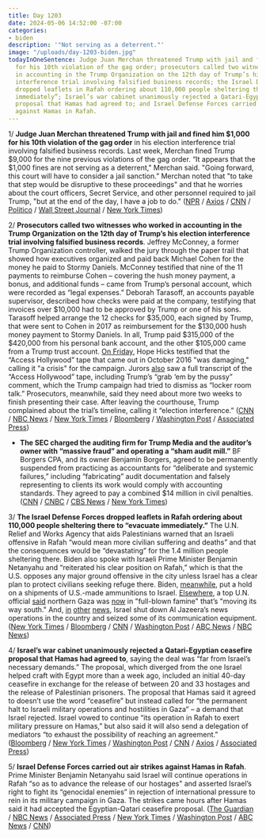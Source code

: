 ```yaml
---
title: Day 1203
date: 2024-05-06 14:52:00 -07:00
categories:
- biden
description: '"Not serving as a deterrent."'
image: "/uploads/day-1203-biden.jpg"
todayInOneSentence: Judge Juan Merchan threatened Trump with jail and fined him $1,000
  for his 10th violation of the gag order; prosecutors called two witnesses who worked
  in accounting in the Trump Organization on the 12th day of Trump’s his election
  interference trial involving falsified business records; the Israel Defense Forces
  dropped leaflets in Rafah ordering about 110,000 people sheltering there to “evacuate
  immediately”; Israel’s war cabinet unanimously rejected a Qatari-Egyptian ceasefire
  proposal that Hamas had agreed to; and Israel Defense Forces carried out air strikes
  against Hamas in Rafah.
---
```


1/ **Judge Juan Merchan threatened Trump with jail and fined him $1,000 for his 10th violation of the gag order** in his election interference trial involving falsified business records. Last week, Merchan fined Trump $9,000 for the nine previous violations of the gag order. “It appears that the $1,000 fines are not serving as a deterrent," Merchan said. "Going forward, this court will have to consider a jail sanction.” Merchan noted that "to take that step would be disruptive to these proceedings" and that he worries about the court officers, Secret Service, and other personnel required to jail Trump, "but at the end of the day, I have a job to do." ([NPR](https://www.npr.org/2024/05/06/1248648842/trump-gag-order-new-york-trial-fine) / [Axios](https://www.axios.com/2024/05/06/trump-fined-gag-order-hush-money-trial) / [CNN](https://www.cnn.com/2024/05/06/politics/merchan-trump-gag-order-contempt/index.html) / [Politico](https://www.politico.com/live-updates/2024/05/06/trump-hush-money-criminal-trial/trump-held-in-contempt-again-00156238) / [Wall Street Journal](https://www.wsj.com/us-news/law/judge-finds-trump-violated-gag-order-again-threatens-jail-35d67b1a?mod=hp_lead_pos3) / [New York Times](https://www.nytimes.com/2024/05/06/nyregion/trump-trial-gag-order-contempt.html))

2/ **Prosecutors called two witnesses who worked in accounting in the Trump Organization on the 12th day of Trump’s his election interference trial involving falsified business records**. Jeffrey McConney, a former Trump Organization controller,  walked the jury through the paper trail that showed how executives organized and paid back Michael Cohen for the money he paid to Stormy Daniels. McConney testified that nine of the 11 payments to reimburse Cohen – covering the hush money payment, a bonus, and additional funds – came from Trump’s personal account, which were recorded as “legal expenses.” Deborah Tarasoff, an accounts payable supervisor, described  how checks were paid at the company, testifying that invoices over $10,000 had to be approved by Trump or one of his sons. Tarasoff helped arrange the 12 checks for $35,000, each signed by Trump, that were sent to Cohen in 2017 as reimbursement for the $130,000 hush money payment to Stormy Daniels. In all, Trump paid $315,000 of the $420,000 from his personal bank account, and the other $105,000 came from a Trump trust account. [On Friday](https://www.cnn.com/2024/05/03/politics/donald-trump-trial-takeaways-hope-hicks-day-11/index.html), Hope Hicks testified that the “Access Hollywood” tape that came out in October 2016 "was damaging," calling it "a crisis" for the campaign. Jurors [also](https://www.nbcnews.com/politics/donald-trump/trump-on-trial-missed-highlights-recap-hope-hicks-rcna150654) saw a full transcript of the “Access Hollywood” tap﻿e, including Trump’s “grab ‘em by the pussy” comment, which the Trump campaign had tried to dismiss as “locker room talk.” Prosecutors, meanwhile, said they need about more two weeks to finish presenting their case. After leaving the courthouse, Trump complained about the trial’s timeline, calling it “election interference.” ([CNN](https://www.cnn.com/politics/live-news/trump-hush-money-trial-05-06-24/index.html) / [NBC News](https://www.nbcnews.com/politics/donald-trump/live-blog/trump-hush-money-trial-day-12-live-updates-rcna150792) / [New York Times](https://www.nytimes.com/live/2024/05/06/nyregion/trump-trial-hush-money) / [Bloomberg](https://www.bloomberg.com/news/articles/2024-05-06/trump-found-in-contempt-a-second-time-in-hush-money-case?srnd=homepage-americas&sref=MIBMEEoj) / [Washington Post](https://www.washingtonpost.com/politics/2024/05/06/trump-hush-money-trial-live-updates/) / [Associated Press](https://apnews.com/live/trump-trial-hush-money-updates-day-12#0000018f-4f83-d758-a9ff-eff3878d0000))

* **The SEC charged the auditing firm for Trump Media and the auditor’s owner with “massive fraud” and operating a “sham audit mill.”** BF Borgers CPA, and its owner Benjamin Borgers, agreed to be permanently suspended from practicing as accountants for “deliberate and systemic failures,” including “fabricating” audit documentation and falsely representing to clients its work would comply with accounting standards. They agreed to pay a combined $14 million in civil penalties. ([CNN](https://www.cnn.com/2024/05/03/business/trump-media-accounting-firm-charged-fraud/) / [CNBC](https://www.cnbc.com/2024/05/03/trump-media-auditor-charged-by-sec-with-massive-fraud-permanently-barred-from-public-company-audits.html) / [CBS News](https://www.cbsnews.com/news/trump-media-accountant-borgers-charged-with-massive-fraud-sec/) / [New York Times](https://www.nytimes.com/2024/05/03/business/auditor-trump-media-fraud.html))

3/ **The Israel Defense Forces dropped leaflets in Rafah ordering about 110,000 people sheltering there to “evacuate immediately.”** The U.N. Relief and Works Agency that aids Palestinians warned that an Israeli offensive in Rafah “would mean more civilian suffering and deaths” and that the consequences would be “devastating” for the 1.4 million people sheltering there. Biden also spoke with Israeli Prime Minister Benjamin Netanyahu and “reiterated his clear position on Rafah,” which is that the U.S. opposes any major ground offensive in the city unless Israel has a clear plan to protect civilians seeking refuge there. Biden, [meanwhile](https://www.axios.com/2024/05/05/israel-us-ammunition-shipment-hold), put a hold on a shipments of U.S.-made ammunitions to Israel. [Elsewhere](https://www.nbcnews.com/politics/politics-news/world-food-programme-director-cindy-mccain-gaza-full-blown-famine-rcna150644), a top U.N. official [said](https://www.usatoday.com/story/news/world/israel-hamas/2024/05/04/gaza-famine-israel-hamas-war-world-food-program/73567949007/) northern Gaza was [now](https://www.npr.org/2024/05/04/1249153712/united-nations-northern-gaza-famine) in "full-blown famine" that’s "moving its way south." And, [in](https://www.nytimes.com/live/2024/05/05/world/israel-gaza-war-hamas?referringSource=articleShare#israels-prime-minister-has-had-a-tense-relationship-with-the-network) [other](https://www.cnn.com/2024/05/05/middleeast/israel-al-jazeera-closure-intl/index.html) [news](https://apnews.com/article/israel-aljazeera-hamas-gaza-war-eba9416aea82f505ab908ee60d1de5e4), Israel shut down Al Jazeera’s news operations in the country and seized some of its communication equipment. ([New York Times](https://www.nytimes.com/live/2024/05/06/world/israel-gaza-war-hamas/the-israeli-military-tells-civilians-in-eastern-rafah-to-move-to-a-humanitarian-zone?smid=url-share) / [Bloomberg](https://www.bloomberg.com/news/articles/2024-05-06/biden-netanyahu-to-speak-as-israel-tells-gazans-to-leave-rafah?srnd=homepage-americas&sref=MIBMEEoj) / [CNN](https://edition.cnn.com/2024/05/06/middleeast/israel-gaza-eastern-rafah-evacuation-notice-hnk-intl/index.html) / [Washington Post](https://www.washingtonpost.com/world/2024/05/06/israel-hamas-war-news-gaza-palestine/#link-SJIMJRSYYJGT5LXWE7JRCGV5Y4) / [ABC News](https://abcnews.go.com/Politics/biden-netanyahu-speak-israeli-invasion-rafah-appears-imminent/story?id=109953634) / [NBC News](https://www.nbcnews.com/politics/white-house/biden-speaks-netanyahu-cease-fire-talks-evacuation-rafah-rcna150863))

4/ **Israel’s war cabinet unanimously rejected a Qatari-Egyptian ceasefire proposal that Hamas had agreed to**, saying the deal was “far from Israel’s necessary demands.” The proposal, which diverged from the one Israel helped craft with Egypt more than a week ago, included an initial 40-day ceasefire in exchange for the release of between 20 and 33 hostages and the release of Palestinian prisoners. The proposal that Hamas said it agreed to doesn’t use the word “ceasefire” but instead called for “the permanent halt to Israeli military operations and hostilities in Gaza” – a demand that Israel rejected. Israel vowed to continue “its operation in Rafah to exert military pressure on Hamas,” but also said it will also send a delegation of mediators “to exhaust the possibility of reaching an agreement.” ([Bloomberg](https://www.bloomberg.com/news/articles/2024-05-06/hamas-says-accepts-proposal-for-cease-fire-with-israel?srnd=homepage-americas&sref=MIBMEEoj) / [New York Times](https://www.nytimes.com/live/2024/05/06/world/israel-gaza-war-hamas/hamas-says-it-has-agreed-to-a-cease-fire-proposal?smid=url-share) / [Washington Post](https://www.washingtonpost.com/world/2024/05/06/israel-hamas-war-news-gaza-palestine/) / [CNN](https://www.cnn.com/2024/05/06/middleeast/hamas-agrees-ceasefire-proposal-israel-gaza-latam-intl/index.html) / [Axios](https://www.axios.com/2024/05/06/hamas-israel-ceasefire-proposal-egypt-qatar) / [Associated Press](https://apnews.com/article/israel-palestinians-gaza-hamas-war-humanitarian-aid-8659eae6e0a7362504f0aa4aa4be53e0))

5/ **Israel Defense Forces carried out air strikes against Hamas in Rafah**. Prime Minister Benjamin Netanyahu said Israel will continue operations in Rafah “so as to advance the release of our hostages" and asserted Israel’s right to fight its “genocidal enemies” in rejection of international pressure to rein in its military campaign in Gaza. The strikes came hours after Hamas said it had accepted the Egyptian-Qatari ceasefire proposal. ([The Guardian](https://www.theguardian.com/world/live/2024/may/06/israel-gaza-hamas-ceasefire-updates) / [NBC News](https://www.nbcnews.com/news/world/live-blog/live-updates-israel-urges-civilians-leave-eastern-rafah-cease-fire-hop-rcna150801) / [Associated Press](https://apnews.com/live/cease-fire-israel-hamas-updates) / [New York Times](https://www.nytimes.com/live/2024/05/06/world/israel-gaza-war-hamas) / [Washington Post](https://www.washingtonpost.com/world/2024/05/06/israel-hamas-war-news-gaza-palestine/) / [ABC News](https://abcnews.go.com/International/live-updates/israel-hamas-war/?id=109948593) / [CNN](https://www.cnn.com/middleeast/live-news/israel-hamas-war-gaza-news-05-06-24-intl-hnk/index.html))